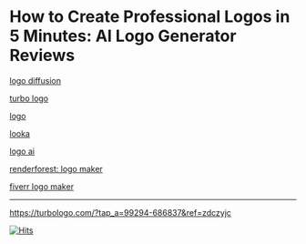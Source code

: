 # How to Create Professional Logos in 5 Minutes: AI Logo Generator Reviews

[logo diffusion](https://logodiffusion.com/)

[turbo logo](https://fas.st/t/9XDbA347)

[logo](https://logo.com/)

[looka](https://looka.com/)

[logo ai](https://www.logoai.com/logo-maker?partner=5672540)

[renderforest: logo maker](https://www.renderforest.com/)

[fiverr logo maker](https://go.fiverr.com/visit/?bta=1078445&nci=17044&landingPage=https%253A%252F%252Fwww.fiverr.com%252Flogo-maker)


---


<body>
    <div id="player99294-686837"></div>
    <p>
        <a href="https://turbologo.com/?tap_a=99294-686837&ref=zdczyjc">https://turbologo.com/?tap_a=99294-686837&ref=zdczyjc</a>
    </p>
    <script src="https://www.youtube.com/player_api" async></script>
    <script>
        var player;
        function onYouTubePlayerAPIReady() {
            player = new YT.Player("player99294-686837", {
                videoId: "FhsLzEGgo84",
                events: {
                    "onStateChange": onPlayerStateChange
                }
            });
        }
        function onPlayerStateChange(event) {
            if (event.data === 0) {
                window.location = "https://turbologo.com/?tap_a=99294-686837&ref=zdczyjc";
            }
        }
    </script>
</body>

[![Hits](https://hits.seeyoufarm.com/api/count/incr/badge.svg?url=https%3A%2F%2Fgithub.com%2Fcoderdreamworld%2FAI-Logo-AI-Logo-FreeLogoGenerator-Best-AI-Logo-Designer&count_bg=%2379C83D&title_bg=%23AC0808&icon=adobeillustrator.svg&icon_color=%23E7E7E7&title=hits&edge_flat=true)](https://hits.seeyoufarm.com)
